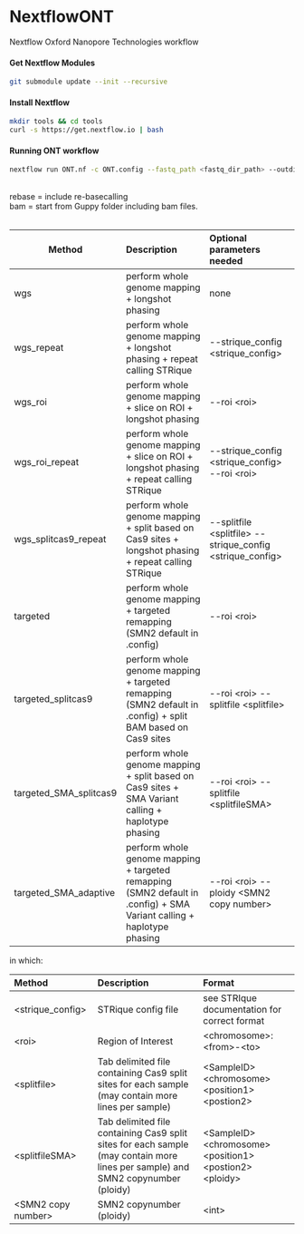 # NextflowONT
Nextflow Oxford Nanopore Technologies workflow

#### Get Nextflow Modules
```bash
git submodule update --init --recursive
```

#### Install Nextflow
```bash
mkdir tools && cd tools
curl -s https://get.nextflow.io | bash
```

#### Running ONT workflow
```bash
nextflow run ONT.nf -c ONT.config --fastq_path <fastq_dir_path> --outdir <output_dir_path> --start <bam|rebase> --method <method> --email <email> [-profile slurm|mac]
```
\
rebase = include re-basecalling\
bam = start from Guppy folder including bam files.\
\
<method>

| Method | Description | Optional parameters needed|
| --- | :--- | :--- |
|wgs|perform whole genome mapping + longshot phasing|none|
|wgs_repeat|perform whole genome mapping + longshot phasing + repeat calling STRique|--strique_config \<strique_config\>|
wgs_roi|perform whole genome mapping + slice on ROI + longshot phasing|--roi \<roi\>|
wgs_roi_repeat|	perform whole genome mapping + slice on ROI + longshot phasing + repeat calling STRique|--strique_config \<strique_config\> --roi \<roi\>|
|wgs_splitcas9_repeat|	perform whole genome mapping + split based on Cas9 sites + longshot phasing + repeat calling STRique|--splitfile \<splitfile\> --strique_config \<strique_config\>|
|targeted|perform whole genome mapping + targeted remapping (SMN2 default in .config)|--roi \<roi\>|
|targeted_splitcas9|perform whole genome mapping + targeted remapping (SMN2 default in .config) + split BAM based on Cas9 sites|--roi \<roi\> --splitfile \<splitfile\>|
|targeted_SMA_splitcas9|perform whole genome mapping + split based on Cas9 sites +  SMA Variant calling + haplotype phasing|--roi \<roi\> --splitfile \<splitfileSMA\>|
|targeted_SMA_adaptive|perform whole genome mapping + targeted remapping (SMN2 default in .config) +  SMA Variant calling + haplotype phasing|--roi \<roi\> --ploidy \<SMN2 copy number\>|

in which:

| Method | Description | Format | 
| :--- | :--- | :--- |
|\<strique_config\>|STRique config file|see STRIque documentation for correct format|
|\<roi\>|Region of Interest|\<chromosome\>:\<from\>-\<to\>|
|\<splitfile\>|Tab delimited file containing Cas9 split sites for each sample (may contain more lines per sample)|\<SampleID\> \<chromosome\> \<position1\> \<postion2\>|
|\<splitfileSMA\>|Tab delimited file containing Cas9 split sites for each sample (may contain more lines per sample) and SMN2 copynumber (ploidy)|\<SampleID\> \<chromosome> \<position1\> \<postion2\> \<ploidy\>|
|\<SMN2 copy number\>|SMN2 copynumber (ploidy)|\<int\>|
